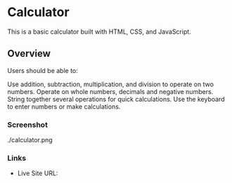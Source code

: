 # Calculator

This is a basic calculator built with HTML, CSS, and JavaScript.

## Overview

Users should be able to:

Use addition, subtraction, multiplication, and division to operate on two numbers.
Operate on whole numbers, decimals and negative numbers.
String together several operations for quick calculations.
Use the keyboard to enter numbers or make calculations.

### Screenshot

./calculator.png

### Links

- Live Site URL: 